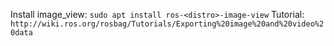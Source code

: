 Install image_view: `sudo apt install ros-<distro>-image-view`
Tutorial: `http://wiki.ros.org/rosbag/Tutorials/Exporting%20image%20and%20video%20data`